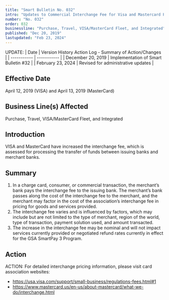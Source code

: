 ```yaml
---
title: "Smart Bulletin No. 032"
intro: "Updates to Commercial Interchange Fee for Visa and Mastercard Products"
number: "No. 032"
order: 032
businessline: "Purchase, Travel, VISA/MasterCard Fleet, and Integrated"
published: "Dec 20, 2019"
lastupdated: "Feb 23, 2024"
---
```


UPDATE:
| Date | Version History Action Log - Summary of Action/Changes |
| ----------- | ----------- |
| December 20, 2019 | Implementation of Smart Bulletin #32 |
| February 23, 2024 | Revised for administrative updates |

## Effective Date

April 12, 2019 (VISA) and April 13, 2019 (MasterCard)

## Business Line(s) Affected

Purchase, Travel, VISA/MasterCard Fleet, and Integrated

## Introduction

VISA and MasterCard have increased the interchange fee, which is assessed for processing the transfer of funds between issuing banks and merchant banks. 

## Summary

1. In a charge card, consumer, or commercial transaction, the merchant’s bank pays the interchange fee to the issuing bank. The merchant’s bank passes along the cost of the interchange fee to the merchant, and the merchant may factor in the cost of the association’s interchange fee in pricing for goods and services provided.
2. The interchange fee varies and is influenced by factors, which may include but are not limited to the type of merchant, region of the world, type of transaction, payment solution used, and amount transacted.
3. The increase in the interchange fee may be nominal and will not impact services currently provided or negotiated refund rates currently in effect for the GSA SmartPay 3 Program.

## Action

ACTION:
For detailed interchange pricing information, please visit card association websites: 
- https://usa.visa.com/support/small-business/regulations-fees.html#1
- https://www.mastercard.us/en-us/about-mastercard/what-we-do/interchange.html
